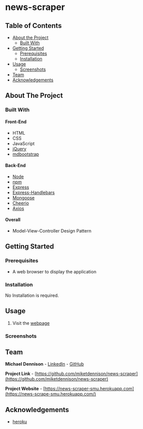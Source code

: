 # news-scraper
## Table of Contents

* [About the Project](#about-the-project)
  * [Built With](#built-with)
* [Getting Started](#getting-started)
  * [Prerequisites](#prerequisites)
  * [Installation](#installation)
* [Usage](#usage)
  * [Screenshots](#sceenshots)
* [Team](#team)
* [Acknowledgements](#acknowledgements)

## About The Project


### Built With
#### Front-End
* HTML
* CSS
* JavaScript
* [jQuery](https://jquery.com/)
* [mdbootstrap](https://mdbootstrap.com/)

#### Back-End
* [Node](https://nodejs.org/en/)
* [npm](https://www.npmjs.com/)
* [Express](https://expressjs.com/)
* [Express-Handlebars](https://handlebarsjs.com/)
* [Mongoose](https://mongoosejs.com/)
* [Cheerio](https://www.npmjs.com/package/cheerio)
* [Axios](https://www.npmjs.com/package/axios)

#### Overall
* Model-View-Controller Design Pattern


## Getting Started

### Prerequisites
* A web browser to display the application


### Installation  
No Installation is required.


## Usage
1. Visit the [webpage](https://news-scraper-smu.herokuapp.com)


### Screenshots


## Team
**Michael Dennison** - [LinkedIn](https://linkedin.com/in/michaeltdennison) - [GitHub](https://github.com/michaeltdennison)    

**Project Link** - [https://github.com/miketdennison/news-scraper](https://github.com/miketdennison/news-scraper)  

**Project Website** - [https://news-scraper-smu.herokuapp.com](https://news-scrape-smu.herokuapp.com/)



## Acknowledgements
* [heroku](https://www.heroku.com/)

<!-- IMAGES -->
[client-survey]: ./readme-imgs/client-survey.png
[home]: ./readme-imgs/home.png
[results]: ./readme-imgs/results.png
